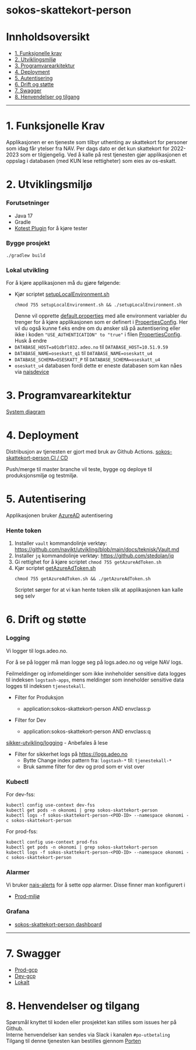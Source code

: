 # sokos-skattekort-person

# Innholdsoversikt

* [1. Funksjonelle krav](#1-funksjonelle-krav)
* [2. Utviklingsmiljø](#2-utviklingsmiljø)
* [3. Programvarearkitektur](#3-programvarearkitektur)
* [4. Deployment](#4-deployment)
* [5. Autentisering](#5-autentisering)
* [6. Drift og støtte](#6-drift-og-støtte)
* [7. Swagger](#7-swagger)
* [8. Henvendelser og tilgang](#8-henvendelser-og-tilgang)

---

# 1. Funksjonelle Krav

Applikasjonen er en tjeneste som tilbyr uthenting av skattekort for personer som idag får ytelser fra NAV.
Per dags dato er det kun skattekort for 2022-2023 som er tilgjengelig.
Ved å kalle på rest tjenesten gjør applikasjonen et oppslag i databasen (med KUN lese rettigheter) som eies av
os-eskatt.

# 2. Utviklingsmiljø

### Forutsetninger

* Java 17
* Gradle
* [Kotest Plugin](https://plugins.jetbrains.com/plugin/14080-kotest) for å kjøre tester

### Bygge prosjekt

`./gradlew build`

### Lokal utvikling

For å kjøre applikasjonen må du gjøre følgende:

- Kjør scriptet [setupLocalEnvironment.sh](setupLocalEnvironment.sh)
     ```
     chmod 755 setupLocalEnvironment.sh && ./setupLocalEnvironment.sh
     ```
  Denne vil opprette [default.properties](defaults.properties) med alle environment variabler du trenger for å kjøre
  applikasjonen som er definert
  i [PropertiesConfig](src/main/kotlin/no/nav/sokos/skattekort.person/config/PropertiesConfig.kt).
  Her vil du også kunne f.eks endre om du ønsker slå på autentisering eller ikke i
  koden `"USE_AUTHENTICATION" to "true"` i
  filen [PropertiesConfig](src/main/kotlin/no/nav/sokos/skattekort.person/config/PropertiesConfig.kt).
  Husk å endre
- `DATABASE_HOST=a01dbfl032.adeo.no` til `DATABASE_HOST=10.51.9.59`
- `DATABASE_NAME=oseskatt_q1` til `DATABASE_NAME=oseskatt_u4`
- `DATABASE_SCHEMA=OSESKATT_P` til `DATABASE_SCHEMA=oseskatt_u4`
- `oseskatt_u4` databasen fordi dette er eneste databasen som kan nåes
  via [naisdevice](https://docs.nais.io/device/?h=naisdevice)

# 3. Programvarearkitektur

[System diagram](./dokumentasjon/system-diagram.md)

# 4. Deployment

Distribusjon av tjenesten er gjort med bruk av Github Actions.
[sokos-skattekort-person CI / CD](https://github.com/navikt/sokos-skattekort-person/actions)

Push/merge til master branche vil teste, bygge og deploye til produksjonsmiljø og testmiljø.

# 5. Autentisering

Applikasjonen bruker [AzureAD](https://docs.nais.io/security/auth/azure-ad/) autentisering

### Hente token

1. Installer `vault` kommandolinje verktøy: https://github.com/navikt/utvikling/blob/main/docs/teknisk/Vault.md
2. Installer `jq` kommandolinje verktøy: https://github.com/stedolan/jq
3. Gi rettighet for å kjøre scriptet `chmod 755 getAzureAdToken.sh`
4. Kjør scriptet [getAzureAdToken.sh](getAzureAdToken.sh)
      ```
      chmod 755 getAzureAdToken.sh && ./getAzureAdToken.sh
      ```
   Scriptet sørger for at vi kan hente token slik at applikasjonen kan kalle seg selv

# 6. Drift og støtte

### Logging

Vi logger til logs.adeo.no.

For å se på logger må man logge seg på logs.adeo.no og velge NAV logs.

Feilmeldinger og infomeldinger som ikke innheholder sensitive data logges til indeksen `logstash-apps`, mens meldinger
som inneholder sensitive data logges til indeksen `tjenestekall`.

- Filter for Produksjon
    * application:sokos-skattekort-person AND envclass:p

- Filter for Dev
    * application:sokos-skattekort-person AND envclass:q

[sikker-utvikling/logging](https://sikkerhet.nav.no/docs/sikker-utvikling/logging) - Anbefales å lese

- Filter for sikkerhet logs på https://logs.adeo.no
    * Bytte Change index pattern fra: `logstash-*` til: `tjenestekall-*`
    * Bruk samme filter for dev og prod som er vist over

### Kubectl

For dev-fss:

```shell script
kubectl config use-context dev-fss
kubectl get pods -n okonomi | grep sokos-skattekort-person
kubectl logs -f sokos-skattekort-person-<POD-ID> --namespace okonomi -c sokos-skattekort-person
```

For prod-fss:

```shell script
kubectl config use-context prod-fss
kubectl get pods -n okonomi | grep sokos-skattekort-person
kubectl logs -f sokos-skattekort-person-<POD-ID> --namespace okonomi -c sokos-skattekort-person
```

### Alarmer

Vi bruker [nais-alerts](https://doc.nais.io/observability/alerts) for å sette opp alarmer. Disse finner man konfigurert
i

- [Prod-miljø](.nais/alerts-prod.yaml)

### Grafana

- [sokos-skattekort-person dashboard](https://grafana.nais.io/d/JC31xmTVz/sokos-skattekort-person?orgId=1&refresh=30s&from=now-24h&to=now)

---

# 7. Swagger

- [Prod-gcp](https://sokos-skattekort-person.intern.nav.no/api/v1/docs)
- [Dev-gcp](https://sokos-skattekort-person.dev.intern.nav.no/api/v1/docs)
- [Lokalt](http://0.0.0.0:8080/api/v1/docs)

# 8. Henvendelser og tilgang

Spørsmål knyttet til koden eller prosjektet kan stilles som issues her på Github.\
Interne henvendelser kan sendes via Slack i kanalen `#po-utbetaling`\
Tilgang til denne tjenesten kan bestilles gjennom [Porten](https://jira.adeo.no/plugins/servlet/desk/portal/541)



